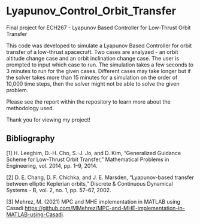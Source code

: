 # Lyapunov_Control_Orbit_Transfer
Final project for ECH267 - Lyapunov Based Controller for Low-Thrust Orbit Transfer 

This code was developed to simulate a Lyapunov Based Controller for orbit transfer of a low-thrust spacecraft. Two cases are analyzed - an orbit altitude change case and an orbit inclination change case. The user is prompted to input which case to run. The simulation takes a few seconds to 3 minutes to run for the given cases. Different cases may take longer but if the solver takes more than 15 minutes for a simulation on the order of 10,000 time steps, then the solver might not be able to solve the given problem. 

Please see the report within the repository to learn more about the methodology used. 

Thank you for viewing my project! 

## Bibliography

[1] H. Leeghim, D.-H. Cho, S.-J. Jo, and D. Kim, “Generalized Guidance Scheme for Low-Thrust Orbit Transfer,” Mathematical Problems in Engineering, vol. 2014, pp. 1–9, 2014.

[2] D. E. Chang, D. F. Chichka, and J. E. Marsden, “Lyapunov-based transfer between elliptic Keplerian orbits,” Discrete \& Continuous Dynamical Systems - B, vol. 2, no. 1, pp. 57–67, 2002.

[3] Mehrez, M. (2021) 
MPC and MHE implementation in MATLAB using Casadi  <https://github.com/MMehrez/MPC-and-MHE-implementation-in-MATLAB-using-Casadi>.
